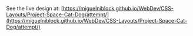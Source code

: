 See the live design at: [https://miguelniblock.github.io/WebDev/CSS-Layouts/Project-Space-Cat-Dog/attempt/](https://miguelniblock.github.io/WebDev/CSS-Layouts/Project-Space-Cat-Dog/attempt/)